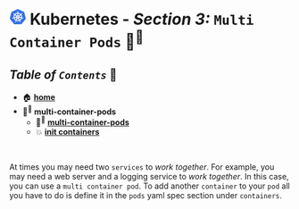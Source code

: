 # <img src="../00-resources/img/k8s.png" width="30px"> **Kubernetes** - ***Section 3:*** `Multi Container Pods` 🐳<sup>🐳</sup>

## ***Table*** *of* ***`Contents`*** 📜

* 🏠 [**home**](https://github.com/aguerrero232/kubernetes-zero-to-pro/blob/main/README.md)
* 🐳<sup>🐳</sup> **multi-container-pods**
  * 🐳<sup>🐳</sup> [**multi-container-pods**](17-multi-container-pods/README.md)
  * 💥 [**init containers**](18-init-containers/README.md)

<br />

At times you may need two `services` to *work together*. For example, you may need a web server and a logging service to *work together*. In this case, you can use a `multi container pod`. To add another `container` to your `pod` all you have to do is define it in the `pods` yaml spec section under `containers`.
